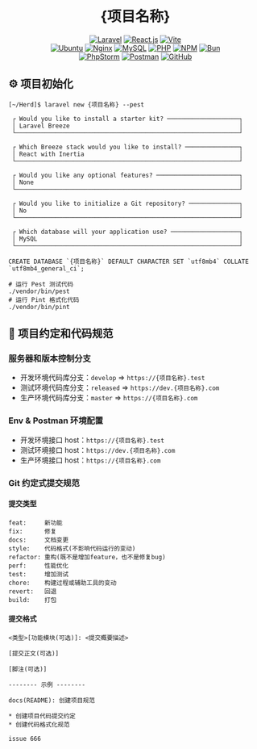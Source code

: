 <h1 align="center">{项目名称}</h1>
<p align="center">
    <a href="https://laravel.com/"><img src="https://img.shields.io/badge/laravel-%23FF2D20.svg?style=for-the-badge&logo=laravel&logoColor=white" alt="Laravel"></a>
    <a href="https://react.dev/"><img src="https://img.shields.io/badge/react-%2320232a.svg?style=for-the-badge&logo=react&logoColor=%2361DAFB" alt="React.js"></a>
    <a href="https://vitejs.dev/"><img src="https://img.shields.io/badge/vite-%23646CFF.svg?style=for-the-badge&logo=vite&logoColor=white" alt="Vite"></a>
    <br>
    <a href="https://ubuntu.com/"><img src="https://img.shields.io/badge/Ubuntu-E95420?style=for-the-badge&logo=ubuntu&logoColor=white" alt="Ubuntu"></a>
    <a href="https://www.nginx.com/"><img src="https://img.shields.io/badge/nginx-%23009639.svg?style=for-the-badge&logo=nginx&logoColor=white" alt="Nginx"></a>
    <a href="https://www.mysql.com/"><img src="https://img.shields.io/badge/mysql-%2300f.svg?style=for-the-badge&logo=mysql&logoColor=white" alt="MySQL"></a>
    <a href="https://www.php.net/"><img src="https://img.shields.io/badge/php-%23777BB4.svg?style=for-the-badge&logo=php&logoColor=white" alt="PHP"></a>
    <a href="https://www.npmjs.com/"><img src="https://img.shields.io/badge/NPM-%23CB3837.svg?style=for-the-badge&logo=npm&logoColor=white" alt="NPM"></a>
    <a href="https://bun.sh/"><img src="https://img.shields.io/badge/Bun-%23000000.svg?style=for-the-badge&logo=bun&logoColor=white" alt="Bun"></a>
    <br>
    <a href="https://www.jetbrains.com/phpstorm/"><img src="https://img.shields.io/badge/phpstorm-143?style=for-the-badge&logo=phpstorm&logoColor=black&color=black&labelColor=darkorchid" alt="PhpStorm"></a>
    <a href="https://www.postman.com/"><img src="https://img.shields.io/badge/Postman-FF6C37?style=for-the-badge&logo=postman&logoColor=white" alt="Postman"></a>
    <a href="https://github.com/"><img src="https://img.shields.io/badge/github-%23121011.svg?style=for-the-badge&logo=github&logoColor=white" alt="GitHub"></a>
</p>

## ⚙️ 项目初始化

```text
[~/Herd]$ laravel new {项目名称} --pest

 ┌ Would you like to install a starter kit? ────────────────────┐
 │ Laravel Breeze                                               │
 └──────────────────────────────────────────────────────────────┘
 
 ┌ Which Breeze stack would you like to install? ───────────────┐
 │ React with Inertia                                           │
 └──────────────────────────────────────────────────────────────┘
 
 ┌ Would you like any optional features? ───────────────────────┐
 │ None                                                         │
 └──────────────────────────────────────────────────────────────┘
 
 ┌ Would you like to initialize a Git repository? ──────────────┐
 │ No                                                           │
 └──────────────────────────────────────────────────────────────┘
 
 ┌ Which database will your application use? ───────────────────┐
 │ MySQL                                                        │
 └──────────────────────────────────────────────────────────────┘
```

```mysql
CREATE DATABASE `{项目名称}` DEFAULT CHARACTER SET `utf8mb4` COLLATE `utf8mb4_general_ci`;
```

```shell
# 运行 Pest 测试代码
./vendor/bin/pest
# 运行 Pint 格式化代码
./vendor/bin/pint
```

## 📝 项目约定和代码规范

### 服务器和版本控制分支

* 开发环境代码库分支：`develop` => `https://{项目名称}.test`
* 测试环境代码库分支：`released` => `https://dev.{项目名称}.com`
* 生产环境代码库分支：`master` => `https://{项目名称}.com`

### Env & Postman 环境配置

* 开发环境接口 host：`https://{项目名称}.test`
* 测试环境接口 host：`https://dev.{项目名称}.com`
* 生产环境接口 host：`https://{项目名称}.com`

### Git 约定式提交规范

#### 提交类型

```text
feat:     新功能
fix:      修复
docs:     文档变更
style:    代码格式(不影响代码运行的变动)
refactor: 重构(既不是增加feature，也不是修复bug)
perf:     性能优化
test:     增加测试
chore:    构建过程或辅助工具的变动
revert:   回退
build:    打包
```

#### 提交格式

```text
<类型>[功能模块(可选)]: <提交概要描述>

[提交正文(可选)]

[脚注(可选)]

-------- 示例 --------

docs(README): 创建项目规范

* 创建项目代码提交约定
* 创建代码格式化规范

issue 666
```
